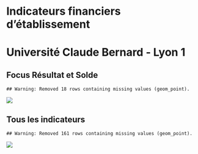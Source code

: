 Indicateurs financiers d’établissement
================

# Université Claude Bernard - Lyon 1

## Focus Résultat et Solde

    ## Warning: Removed 18 rows containing missing values (geom_point).

![](université_claude_bernard___lyon_1_files/figure-gfm/etab.focus-1.png)<!-- -->

## Tous les indicateurs

    ## Warning: Removed 161 rows containing missing values (geom_point).

![](université_claude_bernard___lyon_1_files/figure-gfm/etab-1.png)<!-- -->
